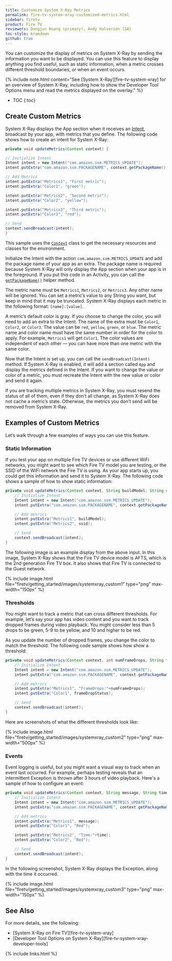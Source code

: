 ```yaml
---
title: Customize System X-Ray Metrics
permalink: fire-tv-system-xray-customized-metrics.html
sidebar: firetv
product: Fire TV
reviewers: Dongjun Huang (primary), Andy Halverson (SA)
toc-style: kramdown
github: true
---
```


You can customize the display of metrics on System X-Ray by sending the information you want to be displayed. You can use this feature to display anything you find useful, such as static information, when a metric crosses different threshold boundaries, or when an event occurs.

{% include note.html content="See [System X-Ray][fire-tv-system-xray] for an overview of System X-Ray, including how to show the Developer Tool Options menu and read the metrics displayed on the overlay." %}

* TOC
{:toc}

## Create Custom Metrics

System X-Ray displays the App section when it receives an [Intent](https://developer.android.com/reference/android/content/Intent.html), broadcast by your app, with metrics that you define. The following code shows how to create an intent for System X-Ray:

```java
private void updateMetrics(Context context) {

// Initialize Intent
Intent intent = new Intent("com.amazon.ssm.METRICS_UPDATE");
intent.putExtra("com.amazon.ssm.PACKAGENAME", context.getPackageName());

// Add Metrics
intent.putExtra("Metrics1", "First metric");
intent.putExtra("Color1", "green");

intent.putExtra("Metrics2", "Second metric");
intent.putExtra("Color2", "yellow");

intent.putExtra("Metrics3", "Third metric");
intent.putExtra("Color3", "red");

// Send
context.sendBroadcast(intent);
}
```

This sample uses the [`Context`](https://developer.android.com/reference/android/content/Context.html) class to get the necessary resources and classes for the environment.

Initialize the Intent with the action `com.amazon.ssm.METRICS_UPDATE` and add the package name of your app as an extra. The package name is required because System X-Ray will only display the App section when your app is in the foreground. If you put this code in an Activity, you can call the [`getPackageName()`](https://developer.android.com/reference/android/content/Context.html#getPackageName()) helper method.

The metric name must be `Metrics1`, `Metrics2`, or `Metrics3`. Any other name will be ignored. You can set a metric’s value to any String you want, but keep in mind that it may be truncated. System X-Ray displays each metric in the following format: `[name]:[value]`.

A metric’s default color is gray. If you choose to change the color, you will need to add an extra to the Intent. The name of the extra must be `Color1`, `Color2`, or `Color3`. The value can be `red`, `yellow`, `green`, or `blue`. The metric name and color name must have the same number in order for the color to apply. For example, `Metrics1` will get `Color1`. The color values are independent of each other &mdash; you can have more than one metric with the same color.

Now that the Intent is set up, you can call the `sendBroadcast(Intent)` method. If System X-Ray is enabled, it will add a section called `App` and display the metrics defined in the Intent. If you want to change the value or color of a metric, you must recreate the Intent with the new value or color and send it again.

If you are tracking multiple metrics in System X-Ray, you must resend the status of all of them, even if they don’t all change, as System X-Ray does not cache a metric’s state. Otherwise, the metrics you don’t send will be removed from System X-Ray.

## Examples of Custom Metrics

Let’s walk through a few examples of ways you can use this feature.

### Static Information

If you test your app on multiple Fire TV devices or use different WiFi networks, you might want to see which Fire TV model you are testing, or the SSID of the WiFi network the Fire TV is using. As your app starts up, you could get this information and send it to System X-Ray. The following code shows a sample of how to show static information:

```java
private void updateMetrics(Context context, String buildModel, String ssid) {
    // Initialize Intent
    Intent intent = new Intent("com.amazon.ssm.METRICS_UPDATE");
    intent.putExtra("com.amazon.ssm.PACKAGENAME", context.getPackageName());

    // Add metrics
    intent.putExtra("Metrics1", buildModel);
    intent.putExtra("Metrics2", ssid);

    // Send
    context.sendBroadcast(intent);
}
```

The following image is an example display from the above input. In this image, System X-Ray shows that the Fire TV device model is AFTS, which is the 2nd generation Fire TV box. It also shows that Fire TV is connected to the Guest network.

{% include image.html file="firetv/getting_started/images/systemxray_custom1" type="png" max-width="150px" %}

### Thresholds

You might want to track a metric that can cross different thresholds. For example, let’s say your app has video content and you want to track dropped frames during video playback. You might consider less than 5 drops to be green, 5-9 to be yellow, and 10 and higher to be red.

As you update the number of dropped frames, you change the color to match the threshold. The following code sample shows how show a threshold:

```java
private void updateMetrics(Context context, int numFrameDrops, String frameDropStatus) {
    // Initialize Intent
    Intent intent = new Intent("com.amazon.ssm.METRICS_UPDATE");
    intent.putExtra("com.amazon.ssm.PACKAGENAME", context.getPackageName());

    // Add metrics
    intent.putExtra("Metrics1", "FrameDrops:"+numFrameDrops);
    intent.putExtra("Color1", frameDropStatus);

    // Send
    context.sendBroadcast(intent);
}
```

Here are screenshots of what the different thresholds look like:

{% include image.html file="firetv/getting_started/images/systemxray_custom2" type="png" max-width="500px" %}

### Events

Event logging is useful, but you might want a visual way to track when an event last occurred. For example, perhaps testing reveals that an intermittent Exception is thrown after 3 hours of video playback. Here's a sample of how to configure an event:

```java
private void updateMetrics(Context context, String message, String time) {
    // Initialize Intent
    Intent intent = new Intent("com.amazon.ssm.METRICS_UPDATE");
    intent.putExtra("com.amazon.ssm.PACKAGENAME", context.getPackageName());

    // Add metrics
    intent.putExtra("Metrics1", message);
    intent.putExtra("Color1", "Red");

    intent.putExtra("Metrics2", "Time:"+time);
    intent.putExtra("Color2", "Red");

    // Send
    context.sendBroadcast(intent);
}
```

In the following screenshot, System X-Ray displays the Exception, along with the time it occurred.

{% include image.html file="firetv/getting_started/images/systemxray_custom3" type="png"  max-width="150px" %}

## See Also

For more details, see the following:

* [System X-Ray on Fire TV][fire-tv-system-xray]
* [Developer Tool Options on System X-Ray][fire-tv-system-xray-developer-tools]

{% include links.html %}
